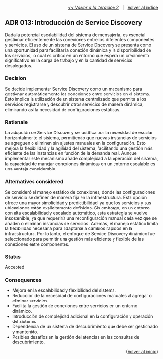 <a name="top"></a>

<p align="right">
  <a href="https://github.com/ramaaorella/final_disenio/blob/main/add-process/design-iterations/iteration-2.md"><i><< Volver a la Iteración 2</i></a>
  &nbsp;&nbsp;|&nbsp;&nbsp;
  <a href="https://github.com/ramaaorella/final_disenio#proceso-add-e-iteraciones"> Volver al índice</a> 
</p>

## ADR 013: Introducción de Service Discovery

Dada la potencial escalabilidad del sistema de mensajería, es esencial gestionar eficientemente las conexiones entre los diferentes componentes y servicios. El uso de un sistema de Service Discovery se presenta como una oportunidad para facilitar la conexión dinámica y la disponibilidad de los servicios, lo cual es crítico en un entorno que espera un crecimiento significativo en la carga de trabajo y en la cantidad de servicios desplegados.

### Decision

Se decide implementar Service Discovery como un mecanismo para gestionar automáticamente las conexiones entre servicios en el sistema. Esto implica la utilización de un sistema centralizado que permita a los servicios registrarse y descubrir otros servicios de manera dinámica, eliminando así la necesidad de configuraciones estáticas.

### Rationale

La adopción de Service Discovery se justifica por la necesidad de escalar horizontalmente el sistema, permitiendo que nuevas instancias de servicios se agreguen o eliminen sin ajustes manuales en la configuración. Esto mejora la flexibilidad y la agilidad del sistema, facilitando una gestión más eficiente de las instancias en función de la demanda real. Aunque implementar este mecanismo añade complejidad a la operación del sistema, la capacidad de manejar conexiones dinámicas en un entorno escalable es una ventaja considerable.

### Alternatives considered

Se consideró el manejo estático de conexiones, donde las configuraciones de servicio se definen de manera fija en la infraestructura. Esta opción ofrece una mayor simplicidad y predictibilidad, ya que los servicios y sus ubicaciones están explícitamente definidos. Sin embargo, en un entorno con alta escalabilidad y escalado automático, esta estrategia se vuelve insostenible, ya que requeriría una reconfiguración manual cada vez que se añaden o eliminan instancias de servicios. Además, el manejo estático limita la flexibilidad necesaria para adaptarse a cambios rápidos en la infraestructura. Por lo tanto, el enfoque de Service Discovery dinámico fue seleccionado para permitir una gestión más eficiente y flexible de las conexiones entre componentes.

### Status

Accepted

### Consequences

- Mejora en la escalabilidad y flexibilidad del sistema.
- Reducción de la necesidad de configuraciones manuales al agregar o eliminar servicios.
- Facilita la gestión de conexiones entre servicios en un entorno dinámico.
- Introducción de complejidad adicional en la configuración y operación del sistema.
- Dependencia de un sistema de descubrimiento que debe ser gestionado y mantenido.
- Posibles desafíos en la gestión de latencias en las consultas de descubrimiento.

<p align="right">(<a href="#top">Volver al inicio</a>)</p>
